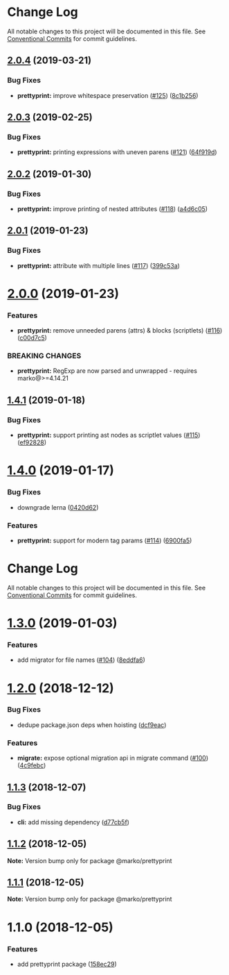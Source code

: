# Change Log

All notable changes to this project will be documented in this file.
See [Conventional Commits](https://conventionalcommits.org) for commit guidelines.

## [2.0.4](https://github.com/marko-js/cli/compare/@marko/prettyprint@2.0.3...@marko/prettyprint@2.0.4) (2019-03-21)


### Bug Fixes

* **prettyprint:** improve whitespace preservation ([#125](https://github.com/marko-js/cli/issues/125)) ([8c1b256](https://github.com/marko-js/cli/commit/8c1b256))





## [2.0.3](https://github.com/marko-js/cli/compare/@marko/prettyprint@2.0.2...@marko/prettyprint@2.0.3) (2019-02-25)


### Bug Fixes

* **prettyprint:** printing expressions with uneven parens ([#121](https://github.com/marko-js/cli/issues/121)) ([64f919d](https://github.com/marko-js/cli/commit/64f919d))





## [2.0.2](https://github.com/marko-js/cli/compare/@marko/prettyprint@2.0.1...@marko/prettyprint@2.0.2) (2019-01-30)


### Bug Fixes

* **prettyprint:** improve printing of nested attributes ([#118](https://github.com/marko-js/cli/issues/118)) ([a4d6c05](https://github.com/marko-js/cli/commit/a4d6c05))





## [2.0.1](https://github.com/marko-js/cli/compare/@marko/prettyprint@2.0.0...@marko/prettyprint@2.0.1) (2019-01-23)


### Bug Fixes

* **prettyprint:** attribute with multiple lines ([#117](https://github.com/marko-js/cli/issues/117)) ([399c53a](https://github.com/marko-js/cli/commit/399c53a))





# [2.0.0](https://github.com/marko-js/cli/compare/@marko/prettyprint@1.4.1...@marko/prettyprint@2.0.0) (2019-01-23)


### Features

* **prettyprint:** remove unneeded parens (attrs) & blocks (scriptlets) ([#116](https://github.com/marko-js/cli/issues/116)) ([c00d7c5](https://github.com/marko-js/cli/commit/c00d7c5))


### BREAKING CHANGES

* **prettyprint:** RegExp are now parsed and unwrapped - requires marko@>=4.14.21





<a name="1.4.1"></a>
## [1.4.1](https://github.com/marko-js/cli/compare/@marko/prettyprint@1.4.0...@marko/prettyprint@1.4.1) (2019-01-18)


### Bug Fixes

* **prettyprint:** support printing ast nodes as scriptlet values ([#115](https://github.com/marko-js/cli/issues/115)) ([ef92828](https://github.com/marko-js/cli/commit/ef92828))




<a name="1.4.0"></a>
# [1.4.0](https://github.com/marko-js/cli/compare/@marko/prettyprint@1.3.0...@marko/prettyprint@1.4.0) (2019-01-17)


### Bug Fixes

* downgrade lerna ([0420d62](https://github.com/marko-js/cli/commit/0420d62))


### Features

* **prettyprint:** support for modern tag params ([#114](https://github.com/marko-js/cli/issues/114)) ([6900fa5](https://github.com/marko-js/cli/commit/6900fa5))




# Change Log

All notable changes to this project will be documented in this file.
See [Conventional Commits](https://conventionalcommits.org) for commit guidelines.

# [1.3.0](https://github.com/marko-js/cli/compare/@marko/prettyprint@1.2.0...@marko/prettyprint@1.3.0) (2019-01-03)


### Features

* add migrator for file names ([#104](https://github.com/marko-js/cli/issues/104)) ([8eddfa6](https://github.com/marko-js/cli/commit/8eddfa6))





# [1.2.0](https://github.com/marko-js/cli/compare/@marko/prettyprint@1.1.3...@marko/prettyprint@1.2.0) (2018-12-12)


### Bug Fixes

* dedupe package.json deps when hoisting ([dcf9eac](https://github.com/marko-js/cli/commit/dcf9eac))


### Features

* **migrate:** expose optional migration api in migrate command ([#100](https://github.com/marko-js/cli/issues/100)) ([4c9febc](https://github.com/marko-js/cli/commit/4c9febc))





## [1.1.3](https://github.com/marko-js/cli/compare/@marko/prettyprint@1.1.2...@marko/prettyprint@1.1.3) (2018-12-07)


### Bug Fixes

* **cli:** add missing dependency ([d77cb5f](https://github.com/marko-js/cli/commit/d77cb5f))





## [1.1.2](https://github.com/marko-js/cli/compare/@marko/prettyprint@1.1.0...@marko/prettyprint@1.1.2) (2018-12-05)

**Note:** Version bump only for package @marko/prettyprint





## [1.1.1](https://github.com/marko-js/cli/compare/@marko/prettyprint@1.1.0...@marko/prettyprint@1.1.1) (2018-12-05)

**Note:** Version bump only for package @marko/prettyprint





# 1.1.0 (2018-12-05)


### Features

* add prettyprint package ([158ec29](https://github.com/marko-js/cli/commit/158ec29))
